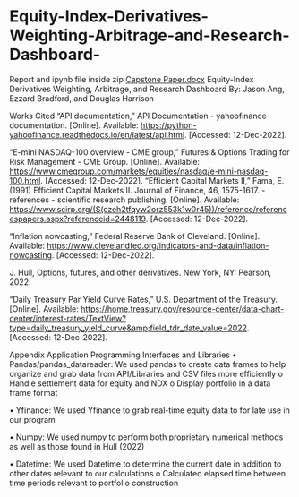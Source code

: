 # Equity-Index-Derivatives-Weighting-Arbitrage-and-Research-Dashboard-

Report and ipynb file inside zip
[Capstone Paper.docx](https://github.com/Jason-B-Ang/Equity-Index-Derivatives-Weighting-Arbitrage-and-Research-Dashboard-/files/10569875/Capstone.Paper.docx)
Equity-Index Derivatives Weighting, Arbitrage, and Research Dashboard 
By: Jason Ang, Ezzard Bradford, and Douglas Harrison 


Works Cited
“API documentation,” API Documentation - yahoofinance documentation. [Online]. Available: https://python-yahoofinance.readthedocs.io/en/latest/api.html. [Accessed: 12-Dec-2022].

“E-mini NASDAQ-100 overview - CME group,” Futures &amp; Options Trading for Risk Management - CME Group. [Online]. Available: https://www.cmegroup.com/markets/equities/nasdaq/e-mini-nasdaq-100.html. [Accessed: 12-Dec-2022].
“Efficient Capital Markets II,” Fama, E. (1991) Efficient Capital Markets II. Journal of Finance, 46, 1575-1617. - references - scientific research publishing. [Online]. Available: https://www.scirp.org/(S(czeh2tfqyw2orz553k1w0r45))/reference/referencespapers.aspx?referenceid=2448119. [Accessed: 12-Dec-2022]. 

“Inflation nowcasting,” Federal Reserve Bank of Cleveland. [Online]. Available: https://www.clevelandfed.org/indicators-and-data/inflation-nowcasting. [Accessed: 12-Dec-2022].

J. Hull, Options, futures, and other derivatives. New York, NY: Pearson, 2022.

“Daily Treasury Par Yield Curve Rates,” U.S. Department of the Treasury. [Online]. Available: https://home.treasury.gov/resource-center/data-chart-center/interest-rates/TextView?type=daily_treasury_yield_curve&amp;field_tdr_date_value=2022. [Accessed: 12-Dec-2022].



Appendix
Application Programming Interfaces and Libraries
•	Pandas/pandas_datareader: We used pandas to create data frames to help organize and grab data from API/Libraries and CSV files more efficiently
o	Handle settlement data for equity and NDX
o	Display portfolio in a data frame format


•	 Yfinance: We used Yfinance to grab real-time  equity data to for late use in our program


•	 Numpy: We used numpy to perform both proprietary numerical methods as well as those found in Hull (2022)


•	 Datetime: We used Datetime to determine the current date in addition to other dates relevant to our calculations
o	  Calculated elapsed time between time periods relevant to portfolio construction

